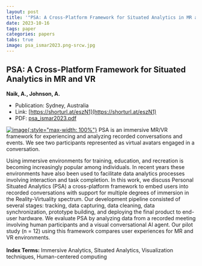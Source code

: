 ```yaml
---
layout: post
title: '"PSA: A Cross-Platform Framework for Situated Analytics in MR and VR"'
date: 2023-10-16
tags: paper
categories: papers
tabs: true
image: psa_ismar2023.png-srcw.jpg
---
```


## PSA: A Cross-Platform Framework for Situated Analytics in MR and VR
**Naik, A., Johnson, A.**
- Publication: Sydney, Australia
- Link: [https://shorturl.at/eszN1](https://shorturl.at/eszN1)
- PDF: [psa_ismar2023.pdf](/documents/psa_ismar2023.pdf)


[![image](https://www.evl.uic.edu/output/originals/psa_ismar2023.png-srcw.jpg){:style="max-width: 100%"}](https://www.evl.uic.edu/output/originals/psa_ismar2023.png-srcw.jpg)
PSA is an immersive MR/VR framework for experiencing and analyzing recorded conversations and events. We see two participants represented as virtual avatars engaged in a conversation.

Using immersive environments for training, education, and recreation is becoming increasingly popular among individuals. In recent years these environments have also been used to facilitate data analytics processes involving interaction and task completion. In this work, we discuss Personal Situated Analytics (PSA) a cross-platform framework to embed users into recorded conversations with support for multiple degrees of immersion in the Reality-Virtuality spectrum. Our development pipeline consisted of several stages: tracking, data capturing, data cleaning, data synchronization, prototype building, and deploying the final product to end-user hardware. We evaluate PSA by analyzing data from a recorded meeting involving human participants and a visual conversational AI agent. Our pilot study (n = 12) using this framework compares user experiences for MR and VR environments.<br><br>
<strong>Index Terms:</strong> Immersive Analytics, Situated Analytics, Visualization techniques, Human-centered computing